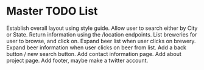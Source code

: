 # Master TODO List
Establish overall layout using style guide.
Allow user to search either by City or State.
Return information using the /location endpoints.
List breweries for user to browse, and click on.
Expand beer list when user clicks on brewery.
Expand beer information when user clicks on beer from list.
Add a back button / new search button.
Add contact information page.
Add about project page.
Add footer, maybe make a twitter account.
